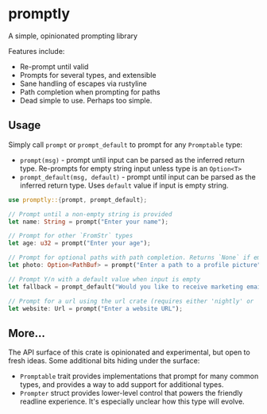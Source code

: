 # promptly

A simple, opinionated prompting library

Features include:

- Re-prompt until valid
- Prompts for several types, and extensible
- Sane handling of escapes via rustyline
- Path completion when prompting for paths
- Dead simple to use. Perhaps too simple.

## Usage

Simply call `prompt` or `prompt_default` to prompt for any `Promptable` type:

- `prompt(msg)` - prompt until input can be parsed as the inferred return type. Re-prompts for empty string input unless type is an `Option<T>`
- `prompt_default(msg, default)` - prompt until input can be parsed as the inferred return type. Uses `default` value if input is empty string.


```rust
use promptly::{prompt, prompt_default};

// Prompt until a non-empty string is provided
let name: String = prompt("Enter your name");

// Prompt for other `FromStr` types
let age: u32 = prompt("Enter your age");

// Prompt for optional paths with path completion. Returns `None` if empty input.
let photo: Option<PathBuf> = prompt("Enter a path to a profile picture");

// Prompt Y/n with a default value when input is empty
let fallback = prompt_default("Would you like to receive marketing emails", true);

// Prompt for a url using the url crate (requires either 'nightly' or 'url' feature)
let website: Url = prompt("Enter a website URL");
```

## More...

The API surface of this crate is opinionated and experimental, but open to fresh ideas.
Some additional bits hiding under the surface:

- `Promptable` trait provides implementations that prompt for many common types, and provides a way to add support for additional types.
- `Prompter` struct provides lower-level control that powers the friendly readline experience. It's especially unclear how this type will evolve.
